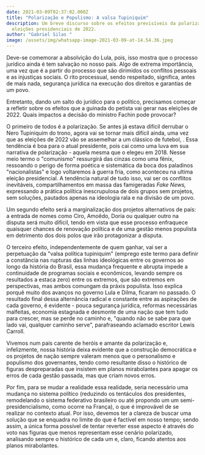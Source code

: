 ```yaml
---
date: 2021-03-09T02:37:02.000Z
title: "Polarização e Populismo: A valsa Tupiniquim"
description: Um breve discurso sobre os efeitos previsíveis da polarização nas
  eleições presidenciais de 2022.
author: "Gabriel Silas "
image: /assets/img/whatsapp-image-2021-03-09-at-14.54.36.jpeg
---
```

Deve-se comemorar a absolvição do Lula, pois, isso mostra que o processo jurídico ainda é tem salvação no nosso país. Algo de extrema importância, uma vez que é a partir do processo que são dirimidos os conflitos pessoais e as injustiças sociais. O rito processual, sendo respeitado, significa, antes de mais nada, segurança jurídica na execução dos direitos e garantias de um povo. 

Entretanto, dando um salto do jurídico para o político, precisamos começar a refletir sobre os efeitos que a guinada do petista vai gerar nas eleições de 2022. Quais impactos a decisão do ministro Fachin pode provocar?

O primeiro de todos é a polarização. Se antes já estava difícil derrubar o Nero Tupiniquim do trono, agora vai se tornar mais difícil ainda, uma vez que as eleições de 2022 vão se assemelhar a um clássico de futebol, . Essa tendência é boa para o atual presidente, pois cai como uma luva em sua narrativa de polarização - aquela mesma que o elegeu em 2018. Nesse meio termo o "comunismo" ressurgirá das cinzas como uma fênix, ressoando o perigo de forma poética e sistemática da boca dos paladinos "nacionalistas" e logo voltaremos à guerra fria, como aconteceu na ultima eleição presidencial. A tendência natural de tudo isso, vai ser os conflitos inevitáveis, compartilhamentos em massa das famigeradas *Fake News,* expressando a prática política inescrupulosa de dois grupos sem projetos, sem soluções, pautados apenas na ideologia rala e na divisão de um povo.

Um segundo efeito será a marginalização dos projetos alternativos de país: a entrada de nomes como Ciro, Amoêdo, Doria ou qualquer outro na disputa será muito difícil,  tendo em vista que esse processo enfraquece quaisquer chances de renovação política e de uma gestão menos populista em detrimento dos dois polos que irão protagonizar a disputa.

O terceiro efeito, independentemente de quem ganhar, vai ser a perpetuação da "valsa política tupiniquim" (emprego este termo para definir a constância nas rupturas das linhas ideológicas entre os governos ao longo da história do Brasil, essa mudança frequente e abrupta impede a continuidade de programas sociais e econômicos, levando sempre os resultados a estaca zero) entre os extremos, que são extremos em perspectivas, mas ambos comungam da práxis populista. Isso explica porquê muito dos avanços no governo Lula e Dilma, ficaram no passado. O resultado final dessa alternância radical e constante entre as aspirações de cada governo, é evidente - pouca segurança jurídica, reformas necessárias malfeitas, economia estagnada e desmonte de uma nação que tem tudo para crescer, mas se perde no caminho e, "quando não se sabe para que lado vai, qualquer caminho serve", parafraseando aclamado escritor Lewis Carroll. 

Vivemos num país carente de heróis e amante da polarização e, infelizmente, nossa história deixa evidente que a construção democrática e os projetos de nação sempre valeram menos que o personalismo e populismo dos governantes, tendo como resultante disso o histórico de figuras despreparadas que insistem em planos mirabolantes para apagar os erros de cada gestão passada, mas que criam novos erros.

Por fim, para se mudar a realidade essa realidade, seria necessário uma mudança no sistema político (reduzindo os tentáculos dos presidentes, remodelando o sistema federativo brasileiro ou até propondo um um semi-presidencialismo, como ocorre na França), o que é improvável de se realizar no contexto atual. Por isso, devemos ter a clareza de buscar uma solução que se enquadra no limite do que é factível em nosso tempo; sendo assim, a única forma possível de tentar reverter esse aspecto é através do voto nas figuras que menos representam esse cenário polarizado, analisando sempre o histórico de cada um e, claro, ficando atentos aos planos mirabolantes.